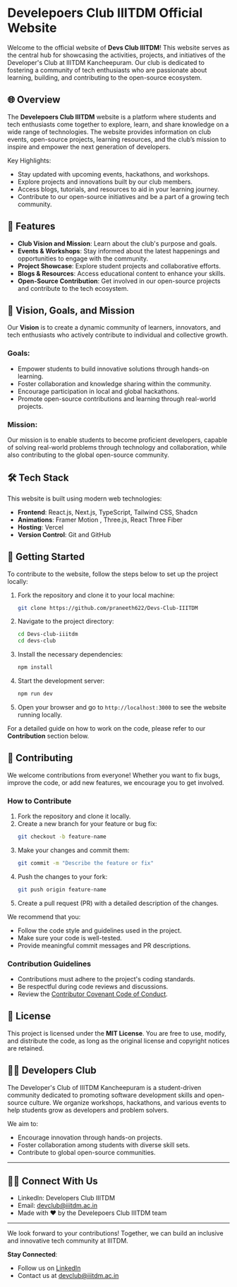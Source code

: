 # Develepoers Club IIITDM Official Website

Welcome to the official website of **Devs Club IIITDM**! This website serves as the central hub for showcasing the activities, projects, and initiatives of the Developer's Club at IIITDM Kancheepuram. Our club is dedicated to fostering a community of tech enthusiasts who are passionate about learning, building, and contributing to the open-source ecosystem.

## 🌐 Overview

The **Develepoers Club IIITDM** website is a platform where students and tech enthusiasts come together to explore, learn, and share knowledge on a wide range of technologies. The website provides information on club events, open-source projects, learning resources, and the club’s mission to inspire and empower the next generation of developers.

Key Highlights:
- Stay updated with upcoming events, hackathons, and workshops.
- Explore projects and innovations built by our club members.
- Access blogs, tutorials, and resources to aid in your learning journey.
- Contribute to our open-source initiatives and be a part of a growing tech community.

## 🚀 Features

- **Club Vision and Mission**: Learn about the club's purpose and goals.
- **Events & Workshops**: Stay informed about the latest happenings and opportunities to engage with the community.
- **Project Showcase**: Explore student projects and collaborative efforts.
- **Blogs & Resources**: Access educational content to enhance your skills.
- **Open-Source Contribution**: Get involved in our open-source projects and contribute to the tech ecosystem.

## 🎯 Vision, Goals, and Mission

Our **Vision** is to create a dynamic community of learners, innovators, and tech enthusiasts who actively contribute to individual and collective growth.

### **Goals**:
- Empower students to build innovative solutions through hands-on learning.
- Foster collaboration and knowledge sharing within the community.
- Encourage participation in local and global hackathons.
- Promote open-source contributions and learning through real-world projects.

### **Mission**:
Our mission is to enable students to become proficient developers, capable of solving real-world problems through technology and collaboration, while also contributing to the global open-source community.

## 🛠️ Tech Stack

This website is built using modern web technologies:

- **Frontend**: React.js, Next.js, TypeScript, Tailwind CSS, Shadcn
- **Animations**: Framer Motion , Three.js, React Three Fiber
- **Hosting**: Vercel
- **Version Control**: Git and GitHub

## 📖 Getting Started

To contribute to the website, follow the steps below to set up the project locally:

1. Fork the repository and clone it to your local machine:
   ```bash
   git clone https://github.com/praneeth622/Devs-Club-IIITDM
   ```

2. Navigate to the project directory:
   ```bash
   cd Devs-club-iiitdm
   cd devs-club
   ```

3. Install the necessary dependencies:
   ```bash
   npm install
   ```

4. Start the development server:
   ```bash
   npm run dev
   ```

5. Open your browser and go to `http://localhost:3000` to see the website running locally.

For a detailed guide on how to work on the code, please refer to our **Contribution** section below.

## 🤝 Contributing

We welcome contributions from everyone! Whether you want to fix bugs, improve the code, or add new features, we encourage you to get involved.

### How to Contribute

1. Fork the repository and clone it locally.
2. Create a new branch for your feature or bug fix:
   ```bash
   git checkout -b feature-name
   ```
3. Make your changes and commit them:
   ```bash
   git commit -m "Describe the feature or fix"
   ```
4. Push the changes to your fork:
   ```bash
   git push origin feature-name
   ```
5. Create a pull request (PR) with a detailed description of the changes.

We recommend that you:
- Follow the code style and guidelines used in the project.
- Make sure your code is well-tested.
- Provide meaningful commit messages and PR descriptions.
  
### Contribution Guidelines

- Contributions must adhere to the project's coding standards.
- Be respectful during code reviews and discussions.
- Review the [Contributor Covenant Code of Conduct](https://www.contributor-covenant.org/version/2/0/code_of_conduct/).

## 📜 License

This project is licensed under the **MIT License**. You are free to use, modify, and distribute the code, as long as the original license and copyright notices are retained.

## 🧑‍💻 Developers Club

The Developer's Club of IIITDM Kancheepuram is a student-driven community dedicated to promoting software development skills and open-source culture. We organize workshops, hackathons, and various events to help students grow as developers and problem solvers.

We aim to:
- Encourage innovation through hands-on projects.
- Foster collaboration among students with diverse skill sets.
- Contribute to global open-source communities.

---
## 🧑‍💻 Connect With Us
- LinkedIn: Developers Club IIITDM
- Email: devclub@iiitdm.ac.in
- Made with ❤️ by the Develepoers Club IIITDM team

---

We look forward to your contributions! Together, we can build an inclusive and innovative tech community at IIITDM.

**Stay Connected**:
- Follow us on [LinkedIn](https://www.linkedin.com/company/developers-club-iiitdm/)
- Contact us at devclub@iiitdm.ac.in

